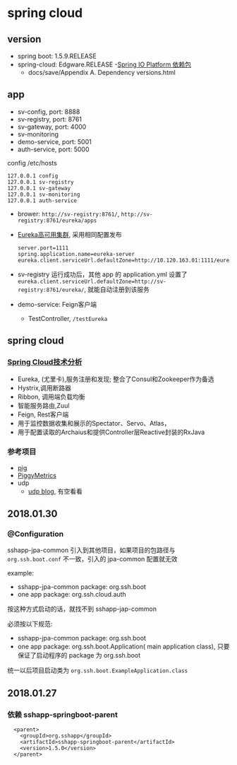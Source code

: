spring cloud
===

version
---

- spring boot: 1.5.9.RELEASE
- spring-cloud: Edgware.RELEASE
-[Spring IO Platform 依赖包](https://docs.spring.io/platform/docs/Brussels-SR6/reference/htmlsingle/#appendix-dependency-versions)
  - docs/save/Appendix A. Dependency versions.html

app
---

- sv-config, port: 8888
- sv-registry, port: 8761
- sv-gateway, port: 4000
- sv-monitoring
- demo-service, port: 5001
- auth-service, port: 5000

config /etc/hosts

```
127.0.0.1 config
127.0.0.1 sv-registry
127.0.0.1 sv-gateway
127.0.0.1 sv-monitoring
127.0.0.1 auth-service
```

- brower: `http://sv-registry:8761/`, `http://sv-registry:8761/eureka/apps`
- [Eureka高可用集群](http://tech.lede.com/2017/03/29/rd/server/SpringCloud1C/), 采用相同配置发布

    ```
    server.port=1111
    spring.application.name=eureka-server
    eureka.client.serviceUrl.defaultZone=http://10.120.163.01:1111/eureka/,http://10.120.163.02:1111/eureka/
    ```

- sv-registry 运行成功后，其他 app 的 application.yml 设置了 `eureka.client.serviceUrl.defaultZone=http://sv-registry:8761/eureka/`, 就能自动注册到该服务
- demo-service: Feign客户端
    - TestController, `/testEureka`
    

spring cloud
---

### [Spring Cloud技术分析](http://tech.lede.com/2017/03/15/rd/server/SpringCloud0/)

- Eureka, (尤里卡),服务注册和发现; 整合了Consul和Zookeeper作为备选
- Hystrix,调用断路器
- Ribbon, 调用端负载均衡
- 智能服务路由,Zuul
- Feign, Rest客户端
- 用于监控数据收集和展示的Spectator、Servo、Atlas，
- 用于配置读取的Archaius和提供Controller层Reactive封装的RxJava

### 参考项目

- [pig](https://gitee.com/log4j/pig)
- [PiggyMetrics](https://github.com/cloudframeworks-springcloud/PiggyMetrics)
- udp
  - [udp blog](https://my.oschina.net/wangkang80/blog), 有空看看

2018.01.30
---

### @Configuration

sshapp-jpa-common 引入到其他项目，如果项目的包路径与 `org.ssh.boot.conf` 不一致，引入的 jpa-common 配置就无效

example:
- sshapp-jpa-common package: org.ssh.boot
- one app package: org.ssh.cloud.auth

按这种方式启动的话，就找不到 sshapp-jap-common

必须按以下规范:
- sshapp-jpa-common package: org.ssh.boot
- one app package: org.ssh.boot.Application( main application class), 只要保证了启动程序的 package 为 org.ssh.boot

统一以后项目启动类为 `org.ssh.boot.ExampleApplication.class`

2018.01.27
---

### 依赖 sshapp-springboot-parent

```
  <parent>
    <groupId>org.sshapp</groupId>
    <artifactId>sshapp-springboot-parent</artifactId>
    <version>1.5.0</version>
  </parent>
```
